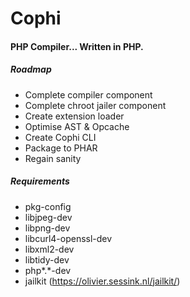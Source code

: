 # Cophi
#### PHP Compiler... Written in PHP.

##### Roadmap

- Complete compiler component
- Complete chroot jailer component
- Create extension loader
- Optimise AST & Opcache
- Create Cophi CLI
- Package to PHAR
- Regain sanity

##### Requirements
- pkg-config
- libjpeg-dev
- libpng-dev
- libcurl4-openssl-dev
- libxml2-dev
- libtidy-dev
- php*.*-dev
- jailkit (https://olivier.sessink.nl/jailkit/)
